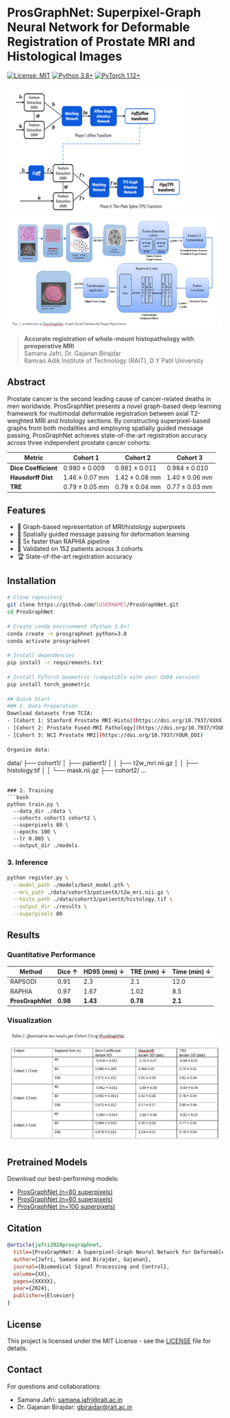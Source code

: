# ProsGraphNet: Superpixel-Graph Neural Network for Deformable Registration of Prostate MRI and Histological Images

[![License: MIT](https://img.shields.io/badge/License-MIT-yellow.svg)](https://opensource.org/licenses/MIT)
[![Python 3.8+](https://img.shields.io/badge/python-3.8+-blue.svg)](https://www.python.org/downloads/)
[![PyTorch 1.12+](https://img.shields.io/badge/PyTorch-1.12+-red.svg)](https://pytorch.org/)

![](pictures/pipeline.png)
![ProsGraphNet Architecture](pictures/architecture.png)

> **Accurate registration of whole-mount histopathology with preoperative MRI**  
> Samana Jafri, Dr. Gajanan Birajdar  
> Ramrao Adik Institute of Technology (RAIT), D Y Patil University

## Abstract
Prostate cancer is the second leading cause of cancer-related deaths in men worldwide. ProsGraphNet presents a novel graph-based deep learning framework for multimodal deformable registration between axial T2-weighted MRI and histology sections. By constructing superpixel-based graphs from both modalities and employing spatially guided message passing, ProsGraphNet achieves state-of-the-art registration accuracy across three independent prostate cancer cohorts:

| Metric              | Cohort 1     | Cohort 2     | Cohort 3     |
|---------------------|--------------|--------------|--------------|
| **Dice Coefficient** | 0.980 ± 0.009 | 0.981 ± 0.011 | 0.984 ± 0.010 |
| **Hausdorff Dist**   | 1.46 ± 0.07 mm | 1.42 ± 0.08 mm | 1.40 ± 0.06 mm |
| **TRE**             | 0.79 ± 0.05 mm | 0.78 ± 0.04 mm | 0.77 ± 0.03 mm |

## Features
- 🧠 Graph-based representation of MRI/histology superpixels
- 🔗 Spatially guided message passing for deformation learning
- 🚀 5x faster than RAPHIA pipeline
- 🧪 Validated on 152 patients across 3 cohorts
- 🏆 State-of-the-art registration accuracy

## Installation
```bash
# Clone repository
git clone https://github.com/[USERNAME]/ProsGraphNet.git
cd ProsGraphNet

# Create conda environment (Python 3.8+)
conda create -n prosgraphnet python=3.8
conda activate prosgraphnet

# Install dependencies
pip install -r requirements.txt

# Install PyTorch Geometric (compatible with your CUDA version)
pip install torch_geometric

## Quick Start
### 1. Data Preparation
Download datasets from TCIA:
- [Cohort 1: Stanford Prostate MRI-Histo](https://doi.org/10.7937/XXXX)
- [Cohort 2: Prostate Fused-MRI Pathology](https://doi.org/10.7937/YOUR_DOI)
- [Cohort 3: NCI Prostate MRI](https://doi.org/10.7937/YOUR_DOI)

Organize data:
```
data/
├── cohort1/
│   ├── patient1/
│   │   ├── t2w_mri.nii.gz
│   │   ├── histology.tif
│   │   └── mask.nii.gz
├── cohort2/
...
```

### 2. Training
```bash
python train.py \
  --data_dir ./data \
  --cohorts cohort1 cohort2 \
  --superpixels 80 \
  --epochs 100 \
  --lr 0.005 \
  --output_dir ./models
```

### 3. Inference
```bash
python register.py \
  --model_path ./models/best_model.pth \
  --mri_path ./data/cohort3/patientX/t2w_mri.nii.gz \
  --histo_path ./data/cohort3/patientX/histology.tif \
  --output_dir ./results \
  --superpixels 80
```

## Results
### Quantitative Performance
| Method       | Dice ↑ | HD95 (mm) ↓ | TRE (mm) ↓ | Time (min) ↓ |
|--------------|--------|-------------|------------|--------------|
| RAPSODI      | 0.91   | 2.3         | 2.1        | 12.0         |
| RAPHIA       | 0.97   | 1.67        | 1.02       | 8.5          |
| **ProsGraphNet** | **0.98** | **1.43**    | **0.78**   | **2.1**      |

### Visualization
![Registration Results](pictures/results_grid.png)

## Pretrained Models
Download our best-performing models:
- [ProsGraphNet (n=80 superpixels)](https://drive.google.com/your-model-link)
- [ProsGraphNet (n=60 superpixels)](https://drive.google.com/your-model-link)
- [ProsGraphNet (n=100 superpixels)](https://drive.google.com/your-model-link)

## Citation
```bibtex
@article{jafri2024prosgraphnet,
  title={ProsGraphNet: A Superpixel-Graph Neural Network for Deformable Registration of Prostate MRI and Histological Images},
  author={Jafri, Samana and Birajdar, Gajanan},
  journal={Biomedical Signal Processing and Control},
  volume={XX},
  pages={XXXXX},
  year={2024},
  publisher={Elsevier}
}
```

## License
This project is licensed under the MIT License - see the [LICENSE](LICENSE) file for details.

## Contact
For questions and collaborations:
- Samana Jafri: samana.jafri@rait.ac.in
- Dr. Gajanan Birajdar: gbirajdar@rait.ac.in
```